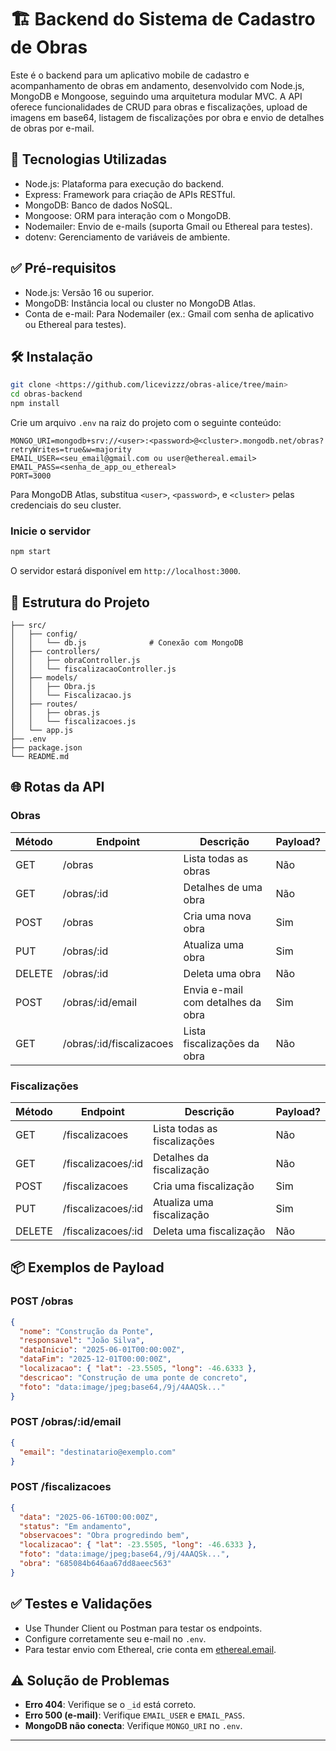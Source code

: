 # 🏗️ Backend do Sistema de Cadastro de Obras

Este é o backend para um aplicativo mobile de cadastro e acompanhamento de obras em andamento, desenvolvido com Node.js, MongoDB e Mongoose, seguindo uma arquitetura modular MVC. A API oferece funcionalidades de CRUD para obras e fiscalizações, upload de imagens em base64, listagem de fiscalizações por obra e envio de detalhes de obras por e-mail.

## 🚀 Tecnologias Utilizadas

- Node.js: Plataforma para execução do backend.
- Express: Framework para criação de APIs RESTful.
- MongoDB: Banco de dados NoSQL.
- Mongoose: ORM para interação com o MongoDB.
- Nodemailer: Envio de e-mails (suporta Gmail ou Ethereal para testes).
- dotenv: Gerenciamento de variáveis de ambiente.

## ✅ Pré-requisitos

- Node.js: Versão 16 ou superior.
- MongoDB: Instância local ou cluster no MongoDB Atlas.
- Conta de e-mail: Para Nodemailer (ex.: Gmail com senha de aplicativo ou Ethereal para testes).

## 🛠️ Instalação

```bash
git clone <https://github.com/licevizzz/obras-alice/tree/main>
cd obras-backend
npm install
```

Crie um arquivo `.env` na raiz do projeto com o seguinte conteúdo:

```
MONGO_URI=mongodb+srv://<user>:<password>@<cluster>.mongodb.net/obras?retryWrites=true&w=majority
EMAIL_USER=<seu_email@gmail.com ou user@ethereal.email>
EMAIL_PASS=<senha_de_app_ou_ethereal>
PORT=3000
```

Para MongoDB Atlas, substitua `<user>`, `<password>`, e `<cluster>` pelas credenciais do seu cluster.

### Inicie o servidor

```bash
npm start
```

O servidor estará disponível em `http://localhost:3000`.

## 📁 Estrutura do Projeto

```
├── src/
│   ├── config/
│   │   └── db.js              # Conexão com MongoDB
│   ├── controllers/
│   │   ├── obraController.js
│   │   └── fiscalizacaoController.js
│   ├── models/
│   │   ├── Obra.js
│   │   └── Fiscalizacao.js
│   ├── routes/
│   │   ├── obras.js
│   │   └── fiscalizacoes.js
│   └── app.js
├── .env
├── package.json
└── README.md
```

## 🌐 Rotas da API

### Obras

| Método | Endpoint | Descrição | Payload? |
|--------|----------|-----------|----------|
| GET    | /obras   | Lista todas as obras | Não |
| GET    | /obras/:id | Detalhes de uma obra | Não |
| POST   | /obras   | Cria uma nova obra | Sim |
| PUT    | /obras/:id | Atualiza uma obra | Sim |
| DELETE | /obras/:id | Deleta uma obra | Não |
| POST   | /obras/:id/email | Envia e-mail com detalhes da obra | Sim |
| GET    | /obras/:id/fiscalizacoes | Lista fiscalizações da obra | Não |

### Fiscalizações

| Método | Endpoint | Descrição | Payload? |
|--------|----------|-----------|----------|
| GET    | /fiscalizacoes | Lista todas as fiscalizações | Não |
| GET    | /fiscalizacoes/:id | Detalhes da fiscalização | Não |
| POST   | /fiscalizacoes | Cria uma fiscalização | Sim |
| PUT    | /fiscalizacoes/:id | Atualiza uma fiscalização | Sim |
| DELETE | /fiscalizacoes/:id | Deleta uma fiscalização | Não |

## 📦 Exemplos de Payload

### POST /obras

```json
{
  "nome": "Construção da Ponte",
  "responsavel": "João Silva",
  "dataInicio": "2025-06-01T00:00:00Z",
  "dataFim": "2025-12-01T00:00:00Z",
  "localizacao": { "lat": -23.5505, "long": -46.6333 },
  "descricao": "Construção de uma ponte de concreto",
  "foto": "data:image/jpeg;base64,/9j/4AAQSk..."
}
```

### POST /obras/:id/email

```json
{
  "email": "destinatario@exemplo.com"
}
```

### POST /fiscalizacoes

```json
{
  "data": "2025-06-16T00:00:00Z",
  "status": "Em andamento",
  "observacoes": "Obra progredindo bem",
  "localizacao": { "lat": -23.5505, "long": -46.6333 },
  "foto": "data:image/jpeg;base64,/9j/4AAQSk...",
  "obra": "685084b646aa67dd8aeec563"
}
```

## ✅ Testes e Validações

- Use Thunder Client ou Postman para testar os endpoints.
- Configure corretamente seu e-mail no `.env`.
- Para testar envio com Ethereal, crie conta em [ethereal.email](https://ethereal.email/create).

## ⚠️ Solução de Problemas

- **Erro 404**: Verifique se o `_id` está correto.
- **Erro 500 (e-mail)**: Verifique `EMAIL_USER` e `EMAIL_PASS`.
- **MongoDB não conecta**: Verifique `MONGO_URI` no `.env`.

---
